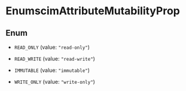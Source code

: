 

# EnumscimAttributeMutabilityProp

## Enum


* `READ_ONLY` (value: `"read-only"`)

* `READ_WRITE` (value: `"read-write"`)

* `IMMUTABLE` (value: `"immutable"`)

* `WRITE_ONLY` (value: `"write-only"`)



